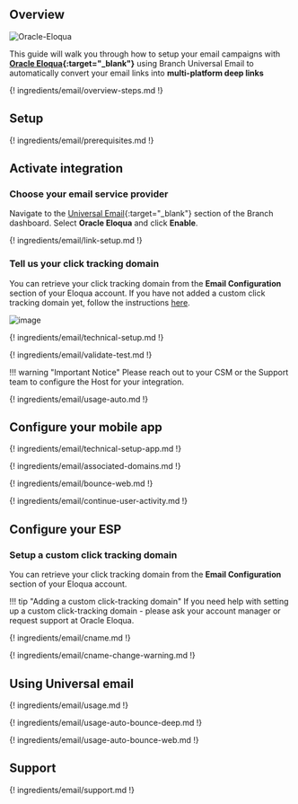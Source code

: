## Overview

![Oracle-Eloqua](/_assets/img/pages/email/oracle-eloqua/oracle-eloqua.png)

This guide will walk you through how to setup your email campaigns with **[Oracle Eloqua](http://www.eloqua.com/){:target="\_blank"}** using Branch Universal Email to automatically convert your email links into **multi-platform deep links**

{! ingredients/email/overview-steps.md !}

## Setup

{! ingredients/email/prerequisites.md !}

## Activate integration

### Choose your email service provider

Navigate to the [Universal Email](https://dashboard.branch.io/email){:target="\_blank"} section of the Branch dashboard. Select **Oracle Eloqua** and click **Enable**.

{! ingredients/email/link-setup.md !}

### Tell us your click tracking domain

You can retrieve your click tracking domain from the **Email Configuration** section of your Eloqua account.
If you have not added a custom click tracking domain yet, follow the instructions [here](#setup-a-custom-click-tracking-domain).

![image](/_assets/img/pages/email/oracle-eloqua/setup-config.png)

{! ingredients/email/technical-setup.md !}

{! ingredients/email/validate-test.md !}

!!! warning "Important Notice"
    Please reach out to your CSM or the Support team to configure the Host for your integration.

{! ingredients/email/usage-auto.md !}

## Configure your mobile app

{! ingredients/email/technical-setup-app.md !}

{! ingredients/email/associated-domains.md !}

{! ingredients/email/bounce-web.md !}

{! ingredients/email/continue-user-activity.md !}

## Configure your ESP

### Setup a custom click tracking domain

You can retrieve your click tracking domain from the **Email Configuration** section of your Eloqua account.

!!! tip "Adding a custom click-tracking domain"
    If you need help with setting up a custom click-tracking domain - please ask your account manager or request support at Oracle Eloqua.

{! ingredients/email/cname.md !}

{! ingredients/email/cname-change-warning.md !}

## Using Universal email

{! ingredients/email/usage.md !}

{! ingredients/email/usage-auto-bounce-deep.md !}

{! ingredients/email/usage-auto-bounce-web.md !}

## Support

{! ingredients/email/support.md !}

